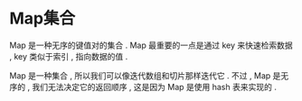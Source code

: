 # Map集合

Map 是一种无序的键值对的集合 . Map 最重要的一点是通过 key 来快速检索数据 , key 类似于索引 , 指向数据的值 . 

Map 是一种集合 , 所以我们可以像迭代数组和切片那样迭代它 . 不过 , Map 是无序的 , 我们无法决定它的返回顺序 , 这是因为 Map 是使用 hash 表来实现的 . 

